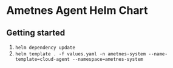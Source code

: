 # Ametnes Agent Helm Chart

## Getting started
1. `helm dependency update`
2. `helm template . -f values.yaml -n ametnes-system --name-template=cloud-agent --namespace=ametnes-system`
